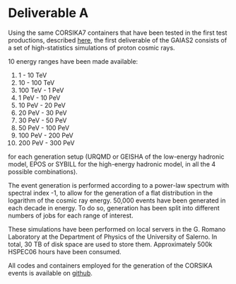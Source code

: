 # Deliverable A

Using the same CORSIKA7 containers that have been tested in the first test productions, described <a href = "testprod">here</a>, the first deliverable of the GAIAS2 consists of a set of high-statistics simulations of proton cosmic rays.

10 energy ranges have been made available:

1. 1 - 10 TeV
2. 10 - 100 TeV
3. 100 TeV - 1 PeV
4. 1 PeV - 10 PeV
5. 10 PeV - 20 PeV
6. 20 PeV - 30 PeV
7. 30 PeV - 50 PeV
8. 50 PeV - 100 PeV
9. 100 PeV - 200 PeV
10. 200 PeV - 300 PeV

for each generation setup (URQMD or GEISHA of the low-energy hadronic model, EPOS or SYBILL for the high-energy hadronic model, in all the 4 possible combinations).

The event generation is performed according to a power-law spectrum with spectral index -1, to allow for the generation of a flat distribution in the logarithm of the cosmic ray energy. 50,000 events have been generated in each decade in energy. To do so, generation has been split into different numbers of jobs for each range of interest.

These simulations have been performed on local servers in the G. Romano Laboratory at the Department of Physics of the University of Salerno. In total, 30 TB of disk space are used to store them. Approximately 500k HSPEC06 hours have been consumed. 

All codes and containers employed for the generation of the CORSIKA events is available on <a href = "https://github.com/Gaias2-ICSC/corsikasim">github</a>.

